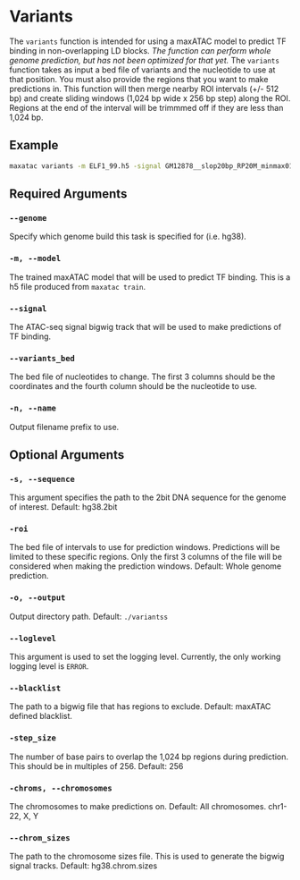 # Variants

The `variants` function is intended for using a maxATAC model to predict TF binding in non-overlapping LD blocks. *The function can perform whole genome prediction, but has not been optimized for that yet.* The `variants` function takes as input a bed file of variants and the nucleotide to use at that position. You must also provide the regions that you want to make predictions in. This function will then merge nearby ROI intervals (+/- 512 bp) and create sliding windows (1,024 bp wide x 256 bp step) along the ROI. Regions at the end of the interval will be trimmmed off if they are less than 1,024 bp. 

## Example

```bash
maxatac variants -m ELF1_99.h5 -signal GM12878__slop20bp_RP20M_minmax01.bw -name GM12878_ELF1 -s hg38.2bit --chromosome chr20 -variants_bed AD_risk_loci.bed
```

## Required Arguments

### `--genome`

Specify which genome build this task is specified for (i.e. hg38). 

### `-m, --model`

The trained maxATAC model that will be used to predict TF binding. This is a h5 file produced from `maxatac train`. 

### `--signal`

The ATAC-seq signal bigwig track that will be used to make predictions of TF binding. 

### `--variants_bed`

The bed file of nucleotides to change. The first 3 columns should be the coordinates and the fourth column should be the nucleotide to use.

### `-n, --name`

Output filename prefix to use.

## Optional Arguments

### `-s, --sequence`

This argument specifies the path to the 2bit DNA sequence for the genome of interest. Default: hg38.2bit

### `-roi`

The bed file of intervals to use for prediction windows. Predictions will be limited to these specific regions. Only the first 3 columns of the file will be considered when making the prediction windows. Default: Whole genome prediction. 

### `-o, --output`

Output directory path. Default: `./variantss`

### `--loglevel`

This argument is used to set the logging level. Currently, the only working logging level is `ERROR`.

### `--blacklist`

The path to a bigwig file that has regions to exclude. Default: maxATAC defined blacklist.

### `-step_size`

The number of base pairs to overlap the 1,024 bp regions during prediction. This should be in multiples of 256. Default: 256

### `-chroms, --chromosomes`

The chromosomes to make predictions on. Default: All chromosomes. chr1-22, X, Y

### `--chrom_sizes`

The path to the chromosome sizes file. This is used to generate the bigwig signal tracks. Default: hg38.chrom.sizes
